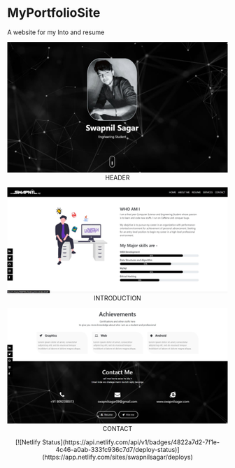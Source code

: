 # MyPortfolioSite

A website for my Into and resume


<p align="center">
    <img src="sitecv/img/1.jpg"  width=600>
    <br>
    HEADER
    <br>
   </p>




<p align="center">
    <img src="sitecv/img/2.jpg"  width=600>
    <br>
    INTRODUCTION
    <br>
   </p>



<p align="center">
    <img src="sitecv/img/3.jpg" width=600>
    <br>
    CONTACT
    <br>
   </p>

<p align="center">
    [![Netlify Status](https://api.netlify.com/api/v1/badges/4822a7d2-7f1e-4c46-a0ab-333fc936c7d7/deploy-status)](https://app.netlify.com/sites/swapnilsagar/deploys)
    <br>
    <br>
   </p>



